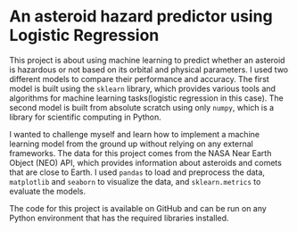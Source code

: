 # An asteroid hazard predictor using Logistic Regression

This project is about using machine learning to predict whether an asteroid is hazardous or not based on its orbital and physical parameters. I used two different models to compare their performance and accuracy. The first model is built using the `sklearn` library, which provides various tools and algorithms for machine learning tasks(logistic regression in this case). The second model is built from absolute scratch using only `numpy`, which is a library for scientific computing in Python. 

I wanted to challenge myself and learn how to implement a machine learning model from the ground up without relying on any external frameworks. The data for this project comes from the NASA Near Earth Object (NEO) API, which provides information about asteroids and comets that are close to Earth. I used `pandas` to load and preprocess the data, `matplotlib` and `seaborn` to visualize the data, and `sklearn.metrics` to evaluate the models. 

The code for this project is available on GitHub and can be run on any Python environment that has the required libraries installed.

